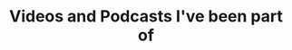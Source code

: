---
title: Videos and Podcasts I've been part of
layout: collection
permalink: /media/
collection: media
entries_layout: grid
classes: wide
---